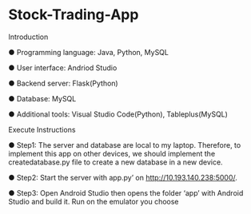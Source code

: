 # Stock-Trading-App
Introduction

● Programming language: Java, Python, MySQL

● User interface: Andriod Studio

● Backend server: Flask(Python)

● Database: MySQL

● Additional tools: Visual Studio Code(Python), Tableplus(MySQL)

Execute Instructions

● Step1: The server and database are local to my laptop. Therefore, to
implement this app on other devices, we should implement the
createdatabase.py file to create a new database in a new device.

● Step2: Start the server with app.py’ on http://10.193.140.238:5000/.

● Step3: Open Android Studio then opens the folder ‘app’ with Android Studio
and build it. Run on the emulator you choose

